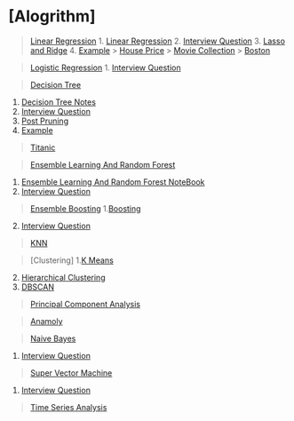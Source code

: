 # [Alogrithm]
  
  >[Linear Regression](https://github.com/abhishek96negi/Machine-Learning/tree/master/Linear%20Regression)
    1. [Linear Regression](https://github.com/abhishek96negi/Machine-Learning/blob/master/Linear%20Regression/Notes/Linear%20Regression.ipynb)
    2. [Interview Question](https://github.com/abhishek96negi/Machine-Learning/blob/master/Linear%20Regression/Notes/Interview%20Question.odt)
    3. [Lasso and Ridge](https://github.com/abhishek96negi/Machine-Learning/blob/master/Linear%20Regression/Regression/Lasso%20and%20Ridge.ipynb)
    4. [Example](https://github.com/abhishek96negi/Machine-Learning/tree/master/Linear%20Regression/Example)
      > [House Price](https://github.com/abhishek96negi/Machine-Learning/blob/master/Linear%20Regression/Example/House%20Price/House%20Price.ipynb)
      > [Movie Collection](https://github.com/abhishek96negi/Machine-Learning/blob/master/Linear%20Regression/Example/Movie%20Collection/Movie%20Collection.ipynb)
      > [Boston](https://github.com/abhishek96negi/Machine-Learning/blob/master/Linear%20Regression/Example/Boston.ipynb)
  
  > [Logistic Regression](https://github.com/abhishek96negi/Machine-Learning/blob/master/Logistic%20Regression/Logistic%20Regression.ipynb)
    1. [Interview Question](https://github.com/abhishek96negi/Machine-Learning/blob/master/Logistic%20Regression/Interview%20Question.odt)

> [Decision Tree](https://github.com/abhishek96negi/Machine-Learning/tree/master/Decision%20Tree)
  1. [Decision Tree Notes](https://github.com/abhishek96negi/Machine-Learning/blob/master/Decision%20Tree/Decision%20Tree%20.ipynb)
  2. [Interview Question](https://github.com/abhishek96negi/Machine-Learning/blob/master/Decision%20Tree/Interview%20Question.odt)
  3. [Post Pruning](https://github.com/abhishek96negi/Machine-Learning/blob/master/Decision%20Tree/Post%20Pruning.ipynb)
  4. [Example](https://github.com/abhishek96negi/Machine-Learning/tree/master/Decision%20Tree/Example)
   > [Titanic](https://github.com/abhishek96negi/Machine-Learning/blob/master/Decision%20Tree/Example/Titanic.ipynb)

> [Ensemble Learning And Random Forest](https://github.com/abhishek96negi/Machine-Learning/tree/master/Ensemble%20Learning%20And%20Random%20Forest)
  1. [Ensemble Learning And Random Forest NoteBook](https://github.com/abhishek96negi/Machine-Learning/blob/master/Ensemble%20Learning%20And%20Random%20Forest/EnsembleLearningAndRandomForest.ipynb)
  2. [Interview Question](https://github.com/abhishek96negi/Machine-Learning/blob/master/Ensemble%20Learning%20And%20Random%20Forest/Interview%20Question.odt)

> [Ensemble Boosting](https://github.com/abhishek96negi/Machine-Learning/tree/master/Ensemble%20Boosting)
  1.[Boosting](https://github.com/abhishek96negi/Machine-Learning/blob/master/Ensemble%20Boosting/Boosting.ipynb)
  2. [Interview Question](https://github.com/abhishek96negi/Machine-Learning/blob/master/Ensemble%20Boosting/Interview%20Question.odt)

> [KNN](https://github.com/abhishek96negi/Machine-Learning/blob/master/KNN/KNN_CrossValidation.ipynb)

> [Clustering]
  1.[K Means](https://github.com/abhishek96negi/Machine-Learning/blob/master/K%20Means%20Clustering/K%20Means.ipynb)
  2. [Hierarchical Clustering](https://github.com/abhishek96negi/Machine-Learning/blob/master/Hierarchical%20Clustering/Hierarchical.ipynb)
  3. [DBSCAN](https://github.com/abhishek96negi/Machine-Learning/blob/master/DBSCAN/DBSCAN.ipynb)

> [Principal Component Analysis](https://github.com/abhishek96negi/Machine-Learning/blob/master/PCA/PCA.ipynb)

> [Anamoly](https://github.com/abhishek96negi/Machine-Learning/blob/master/Anamoly/Anamoly%20Detection.ipynb)

> [Naive Bayes](https://github.com/abhishek96negi/Machine-Learning/blob/master/Naive%20Bayes/Naive%20Bayes.ipynb) 
  1. [Interview Question](https://github.com/abhishek96negi/Machine-Learning/blob/master/Naive%20Bayes/Interview%20Question.odt)

> [Super Vector Machine](https://github.com/abhishek96negi/Machine-Learning/blob/master/Super%20Vector%20Machine/Support%20Vector%20Machines.ipynb)
  1. [Interview Question](https://github.com/abhishek96negi/Machine-Learning/blob/master/Super%20Vector%20Machine/Interview%20Question.odt)
  
>[Time Series Analysis](https://github.com/abhishek96negi/Machine-Learning/blob/master/Time%20Series/Time%20Series%20Analysis.ipynb)
 
 
